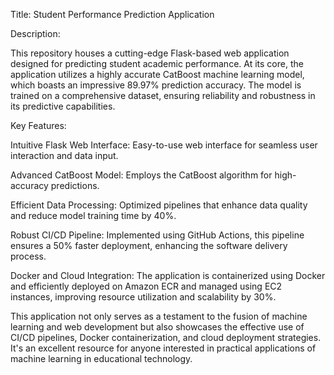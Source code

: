 Title: Student Performance Prediction Application

Description:

This repository houses a cutting-edge Flask-based web application designed for predicting student academic performance. At its core, the application utilizes a highly accurate CatBoost machine learning model, which boasts an impressive 89.97% prediction accuracy. The model is trained on a comprehensive dataset, ensuring reliability and robustness in its predictive capabilities.

Key Features:

Intuitive Flask Web Interface: Easy-to-use web interface for seamless user interaction and data input.

Advanced CatBoost Model: Employs the CatBoost algorithm for high-accuracy predictions.

Efficient Data Processing: Optimized pipelines that enhance data quality and reduce model training time by 40%.

Robust CI/CD Pipeline: Implemented using GitHub Actions, this pipeline ensures a 50% faster deployment, enhancing the software delivery process.

Docker and Cloud Integration: The application is containerized using Docker and efficiently deployed on Amazon ECR and managed using EC2 instances, improving resource utilization and scalability by 30%.

This application not only serves as a testament to the fusion of machine learning and web development but also showcases the effective use of CI/CD pipelines, Docker containerization, and cloud deployment strategies. It's an excellent resource for anyone interested in practical applications of machine learning in educational technology.
